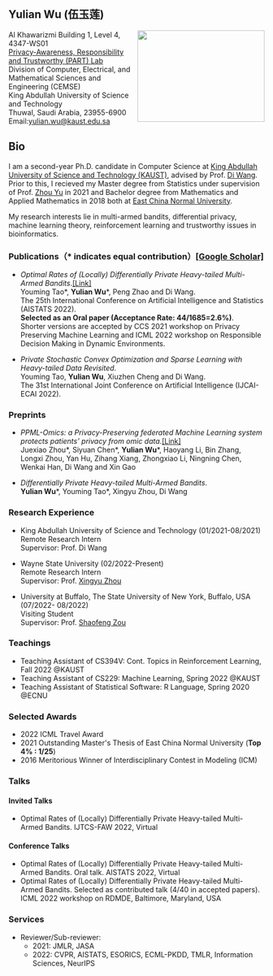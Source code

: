 ## Yulian Wu (伍玉莲)
<img width="250" height="180" src="https://user-images.githubusercontent.com/53608749/154532910-e782a5c9-ad99-4aab-9e9c-1e7878663f41.jpeg" align="right"/>

Al Khawarizmi Building 1, Level 4, 4347-WS01\
[Privacy-Awareness, Responsibility and Trustworthy (PART) Lab](https://cemse.kaust.edu.sa/part)\
Division of Computer, Electrical, and Mathematical Sciences and Engineering (CEMSE)\
King Abdullah University of Science and Technology\
Thuwal, Saudi Arabia, 23955-6900\
Email:yulian.wu@kaust.edu.sa 


## Bio
I am a second-year Ph.D. candidate in Computer Science at [King Abdullah University of Science and Technology (KAUST)](https://www.kaust.edu.sa/en), advised by Prof. [Di Wang](https://shao3wangdi.github.io/). Prior to this, I recieved my Master degree from Statistics under supervision of Prof. [Zhou Yu](https://faculty.ecnu.edu.cn/_s35/wz2/main.psp) in 2021 and Bachelor degree from Mathematics and Applied Mathematics in 2018 both at [East China Normal University](https://www.ecnu.edu.cn/).

My research interests lie in multi-armed bandits, differential privacy, machine learning theory, reinforcement learning and trustworthy issues in bioinformatics.


### Publications（* indicates equal contribution）[[Google Scholar]](https://scholar.google.com/citations?user=10E7OtIAAAAJ&hl=en)

- *Optimal Rates of (Locally) Differentially Private Heavy-tailed Multi-Armed Bandits*.[[Link]](https://proceedings.mlr.press/v151/tao22a.html) \
  Youming Tao\*, **Yulian Wu**\*, Peng Zhao and Di Wang. \
  The 25th International Conference on Artificial Intelligence and Statistics (AISTATS 2022).\
  **Selected as an Oral paper (Acceptance Rate: 44/1685=2.6%)**.\
  Shorter versions are accepted by CCS 2021 workshop on Privacy Preserving Machine Learning and ICML 2022 workshop on Responsible Decision Making in Dynamic Environments.
  
- *Private Stochastic Convex Optimization and Sparse Learning with Heavy-tailed Data Revisited*. \
  Youming Tao, **Yulian Wu**, Xiuzhen Cheng and Di Wang.\
  The 31st International Joint Conference on Artificial Intelligence (IJCAI-ECAI 2022).
  
### Preprints
- *PPML-Omics: a Privacy-Preserving federated Machine Learning system protects patients’ privacy from omic data*.[[Link]](https://www.biorxiv.org/content/10.1101/2022.03.23.485485v1.abstract)\
  Juexiao Zhou\*, Siyuan Chen\*, **Yulian Wu**\*, Haoyang Li, Bin Zhang, Longxi Zhou, Yan Hu, Zihang Xiang, Zhongxiao Li, 
  Ningning Chen, Wenkai Han, Di Wang and Xin Gao
  
- *Differentially Private Heavy-tailed Multi-Armed Bandits*.\
  **Yulian Wu**\*, Youming Tao\*, Xingyu Zhou, Di Wang
  
### Research Experience
- King Abdullah University of Science and Technology (01/2021-08/2021)\
  Remote Research Intern\
  Supervisor: Prof. Di Wang
 
- Wayne State University (02/2022-Present)\
  Remote Research Intern\
  Supervisor: Prof. [Xingyu Zhou](https://xingyuzhou.org)
  
- University at Buffalo, The State University of New York, Buffalo, USA (07/2022- 08/2022)\
  Visiting Student\
  Supervisor: Prof. [Shaofeng Zou](http://www.acsu.buffalo.edu/~szou3/)

### Teachings
- Teaching Assistant of CS394V: Cont. Topics in Reinforcement Learning, Fall 2022 @KAUST
- Teaching Assistant of CS229: Machine Learning, Spring 2022 @KAUST
- Teaching Assistant of Statistical Software: R Language, Spring 2020 @ECNU


### Selected Awards
- 2022 ICML Travel Award
- 2021 Outstanding Master's Thesis of East China Normal University (**Top 4% : 1/25**)
- 2016 Meritorious Winner of Interdisciplinary Contest in Modeling (ICM)


### Talks

#### Invited Talks
- Optimal Rates of (Locally) Differentially Private Heavy-tailed Multi-Armed Bandits. IJTCS-FAW 2022, Virtual


#### Conference Talks
- Optimal Rates of (Locally) Differentially Private Heavy-tailed Multi-Armed Bandits. Oral talk. AISTATS 2022, Virtual
- Optimal Rates of (Locally) Differentially Private Heavy-tailed Multi-Armed Bandits. Selected as contributed talk (4/40 in accepted papers). ICML 2022 workshop on RDMDE, Baltimore, Maryland, USA

### Services
- Reviewer/Sub-reviewer: 
  - 2021: JMLR, JASA
  - 2022: CVPR, AISTATS, ESORICS, ECML-PKDD, TMLR, Information Sciences, NeurIPS

<script type="text/javascript" src="//rf.revolvermaps.com/0/0/6.js?i=5t6uoz0hjby&amp;m=7&amp;c=e63100&amp;cr1=ffffff&amp;f=arial&amp;l=0&amp;bv=90&amp;lx=-420&amp;ly=420&amp;hi=20&amp;he=7&amp;hc=a8ddff&amp;rs=80" async="async"></script>

